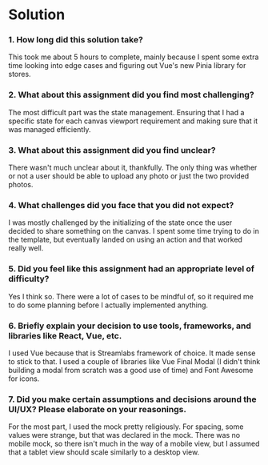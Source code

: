 # Solution

### 1. How long did this solution take?
 This took me about 5 hours to complete, mainly because I spent some extra time looking into edge cases and figuring out Vue's new Pinia library for stores.
### 2. What about this assignment did you find most challenging?
The most difficult part was the state management. Ensuring that I had a specific state for each canvas viewport requirement and making sure that it was managed efficiently.
### 3. What about this assignment did you find unclear?
There wasn't much unclear about it, thankfully. The only thing was whether or not a user should be able to upload any photo or just the two provided photos.
### 4. What challenges did you face that you did not expect?
I was mostly challenged by the initializing of the state once the user decided to share something on the canvas. I spent some time trying to do in the template, but eventually landed on using an action and that worked really well.
### 5. Did you feel like this assignment had an appropriate level of difficulty?
Yes I think so. There were a lot of cases to be mindful of, so it required me to do some planning before I actually implemented anything.
### 6. Briefly explain your decision to use tools, frameworks, and libraries like React, Vue, etc.
I used Vue because that is Streamlabs framework of choice. It made sense to stick to that. I used a couple of libraries like Vue Final Modal (I didn't think building a modal from scratch was a good use of time) and Font Awesome for icons.
### 7. Did you make certain assumptions and decisions around the UI/UX? Please elaborate on your reasonings.
For the most part, I used the mock pretty religiously. For spacing, some values were strange, but that was declared in the mock. There was no mobile mock, so there isn't much in the way of a mobile view, but I assumed that a tablet view should scale similarly to a desktop view.
